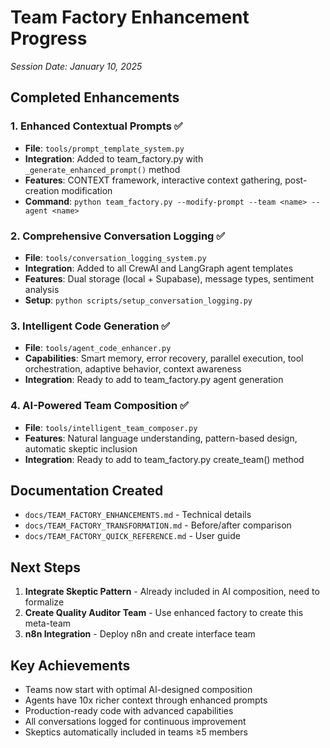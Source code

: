 # Team Factory Enhancement Progress
*Session Date: January 10, 2025*

## Completed Enhancements

### 1. Enhanced Contextual Prompts ✅
- **File**: `tools/prompt_template_system.py`
- **Integration**: Added to team_factory.py with `_generate_enhanced_prompt()` method
- **Features**: CONTEXT framework, interactive context gathering, post-creation modification
- **Command**: `python team_factory.py --modify-prompt --team <name> --agent <name>`

### 2. Comprehensive Conversation Logging ✅
- **File**: `tools/conversation_logging_system.py`
- **Integration**: Added to all CrewAI and LangGraph agent templates
- **Features**: Dual storage (local + Supabase), message types, sentiment analysis
- **Setup**: `python scripts/setup_conversation_logging.py`

### 3. Intelligent Code Generation ✅
- **File**: `tools/agent_code_enhancer.py`
- **Capabilities**: Smart memory, error recovery, parallel execution, tool orchestration, adaptive behavior, context awareness
- **Integration**: Ready to add to team_factory.py agent generation

### 4. AI-Powered Team Composition ✅
- **File**: `tools/intelligent_team_composer.py`
- **Features**: Natural language understanding, pattern-based design, automatic skeptic inclusion
- **Integration**: Ready to add to team_factory.py create_team() method

## Documentation Created
- `docs/TEAM_FACTORY_ENHANCEMENTS.md` - Technical details
- `docs/TEAM_FACTORY_TRANSFORMATION.md` - Before/after comparison
- `docs/TEAM_FACTORY_QUICK_REFERENCE.md` - User guide

## Next Steps
1. **Integrate Skeptic Pattern** - Already included in AI composition, need to formalize
2. **Create Quality Auditor Team** - Use enhanced factory to create this meta-team
3. **n8n Integration** - Deploy n8n and create interface team

## Key Achievements
- Teams now start with optimal AI-designed composition
- Agents have 10x richer context through enhanced prompts
- Production-ready code with advanced capabilities
- All conversations logged for continuous improvement
- Skeptics automatically included in teams ≥5 members
